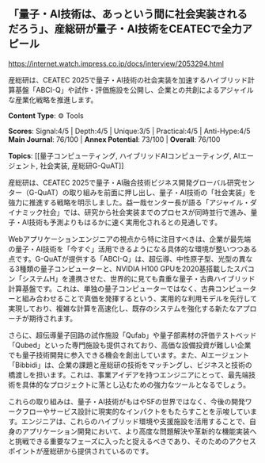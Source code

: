 ## 「量子・AI技術は、あっという間に社会実装されるだろう」、産総研が量子・AI技術をCEATECで全力アピール

https://internet.watch.impress.co.jp/docs/interview/2053294.html

産総研は、CEATEC 2025で量子・AI技術の社会実装を加速するハイブリッド計算基盤「ABCI-Q」や試作・評価施設を公開し、企業との共創によるアジャイルな産業化戦略を推進します。

**Content Type**: ⚙️ Tools

**Scores**: Signal:4/5 | Depth:4/5 | Unique:3/5 | Practical:4/5 | Anti-Hype:4/5
**Main Journal**: 76/100 | **Annex Potential**: 73/100 | **Overall**: 76/100

**Topics**: [[量子コンピューティング, ハイブリッドAIコンピューティング, AIエージェント, 社会実装, 産総研G-QuAT]]

産総研は、CEATEC 2025で量子・AI融合技術ビジネス開発グローバル研究センター（G-QuAT）の取り組みを前面に押し出し、量子・AI技術の「社会実装」を強力に推進する戦略を明示しました。益一哉センター長が語る「アジャイル・ダイナミック社会」では、研究から社会実装までのプロセスが同時並行で進み、量子・AI技術も予測よりもはるかに速く実用化されるとの見通しです。

Webアプリケーションエンジニアの視点から特に注目すべきは、企業が最先端の量子・AI技術を「今すぐ」活用できるようになる具体的な環境が整いつつある点です。G-QuATが提供する「ABCI-Q」は、超伝導、中性原子型、光型の異なる3種類の量子コンピューターと、NVIDIA H100 GPUを2020基搭載したスパコン「システムH」を連携させた、世界的に見ても貴重な量子・古典ハイブリッド計算基盤です。これは、単独の量子コンピューターではなく、古典コンピューターと組み合わせることで真価を発揮するという、実用的な利用モデルを先行して実現しており、複雑な計算を高速化し、既存のシステムを強化する新たなアプローチが期待されます。

さらに、超伝導量子回路の試作施設「Qufab」や量子部素材の評価テストベッド「Qubed」といった専門施設も提供されており、高価な設備投資が難しい企業でも量子技術開発に参入できる機会を創出しています。また、AIエージェント「Bibbidi」は、企業の課題と産総研の技術をマッチングし、ビジネスと技術の橋渡しを担います。これは、事業アイデアを持つエンジニアにとって、最先端技術を具体的なプロジェクトに落とし込むための強力なツールとなるでしょう。

これらの取り組みは、量子・AI技術がもはやSFの世界ではなく、今後の開発ワークフローやサービス設計に現実的なインパクトをもたらすことを示唆しています。エンジニアは、これらのハイブリッド環境や支援施設を活用することで、自身のアプリケーション開発において、より高度な問題解決や革新的な機能実装へと挑戦できる重要なフェーズに入ったと捉えるべきであり、そのためのアクセスポイントが産総研から提供されているのです。